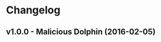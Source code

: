 Changelog
=========

v1.0.0 - Malicious Dolphin (2016-02-05) 
----------------------------------------------------------------------



